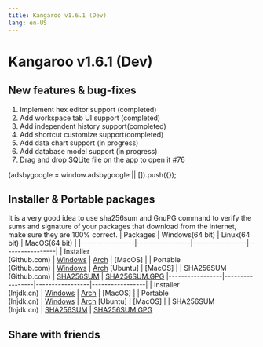 ```yaml
---
title: Kangaroo v1.6.1 (Dev)
lang: en-US
---
```


# Kangaroo v1.6.1 (Dev)

## New features & bug-fixes
1. Implement hex editor support (completed)
2. Add workspace tab UI support (completed)
3. Add independent history support(completed)
4. Add shortcut customize support(completed)
5. Add data chart support (in progress)
6. Add database model support (in progress)
7. Drag and drop SQLite file on the app to open it #76

<div>
    <script2 type="text/javascript" async="true" src="https://pagead2.googlesyndication.com/pagead/js/adsbygoogle.js" />
    <ins class="adsbygoogle"
        style="display:block; text-align:center;"
        data-ad-layout="in-article"
        data-ad-format="fluid"
        data-ad-client="ca-pub-3975819313740938"
        data-ad-slot="6760827895"></ins>
    <script2 type="text/javascript">
        (adsbygoogle = window.adsbygoogle || []).push({});
    </script2>
</div>

## Installer & Portable packages <Badge text="link expired" type="warning"/>
It is a very good idea to use sha256sum and GnuPG command to verify the sums and signature of your packages that download from the internet, make sure they are 100% correct.
| Packages        | Windows(64 bit) | Linux(64 bit)   | MacOS(64 bit)   |
|-----------------|-----------------|-----------------|-----------------|
| Installer<br/>(Github.com) | [Windows](https://github.com/dbkangaroo/kangaroo/releases/download/v1.6.1.210131/kangaroo-1.6.1.210131-AMD64.exe) | [Arch](https://github.com/dbkangaroo/kangaroo/releases/download/v1.6.1.210131/kangaroo-1.6.1.210131-1-x86_64.pkg.tar.xz) | [MacOS] |
| Portable<br/>(Github.com) | [Windows](https://github.com/dbkangaroo/kangaroo/releases/download/v1.6.1.210131/kangaroo-1.6.1.210131-AMD64.7z) | [Arch](https://github.com/dbkangaroo/kangaroo/releases/download/v1.6.1.210131/kangaroo-1.6.1.210131-arch.tar.gz) [Ubuntu] | [MacOS] |
| SHA256SUM<br/>(Github.com) | [SHA256SUM](https://github.com/dbkangaroo/kangaroo/releases/download/v1.6.1.210131/kangaroo-1.6.1.210131.sha256sum) | [SHA256SUM.GPG](https://github.com/dbkangaroo/kangaroo/releases/download/v1.6.1.210131/kangaroo-1.6.1.210131.sha256sum.asc)
|-----------------|-----------------|-----------------|-----------------|
| Installer<br/>(Injdk.cn) | [Windows](https://d4.injdk.cn/dbkangaroo/v1.6.1.210131/kangaroo-1.6.1.210131-AMD64.exe) | [Arch](https://d4.injdk.cn/dbkangaroo/v1.6.1.210131/kangaroo-1.6.1.210131-1-x86_64.pkg.tar.xz) | [MacOS] |
| Portable<br/>(Injdk.cn)  | [Windows](https://d4.injdk.cn/dbkangaroo/v1.6.1.210131/kangaroo-1.6.1.210131-AMD64.7z) | [Arch](https://d4.injdk.cn/dbkangaroo/v1.6.1.210131/kangaroo-1.6.1.210131-arch.tar.gz) [Ubuntu] | [MacOS] |
| SHA256SUM<br/>(Injdk.cn) | [SHA256SUM](https://d4.injdk.cn/dbkangaroo/v1.6.1.210131/kangaroo-1.6.1.210131.sha256sum) | [SHA256SUM.GPG](https://d4.injdk.cn/dbkangaroo/v1.6.1.210131/kangaroo-1.6.1.210131.sha256sum.asc)


## Share with friends
<social-share :networks="['facebook', 'twitter', 'whatsapp', 'telegram', 'linkedin', 'reddit', 'line', 'skype', 'pinterest']" />